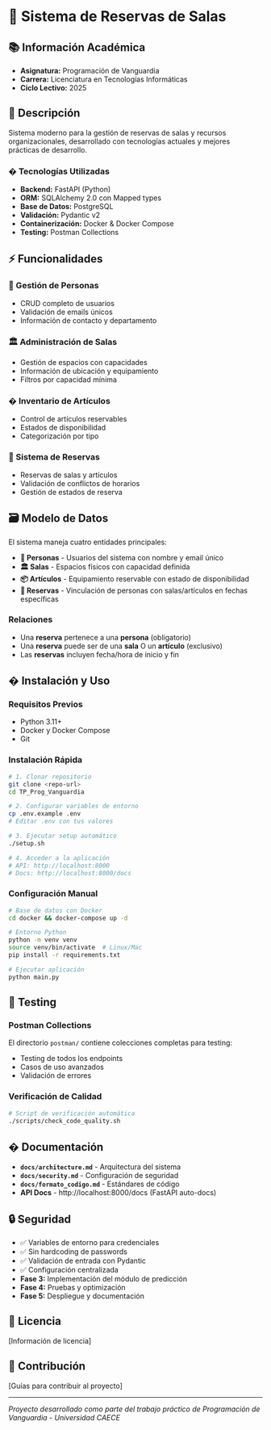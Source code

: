 # 🏢 Sistema de Reservas de Salas

## 📚 Información Académica

- **Asignatura:** Programación de Vanguardia  
- **Carrera:** Licenciatura en Tecnologías Informáticas
- **Ciclo Lectivo:** 2025

## 📖 Descripción

Sistema moderno para la gestión de reservas de salas y recursos organizacionales, desarrollado con tecnologías actuales y mejores prácticas de desarrollo.

### �️ Tecnologías Utilizadas

- **Backend:** FastAPI (Python)
- **ORM:** SQLAlchemy 2.0 con Mapped types
- **Base de Datos:** PostgreSQL
- **Validación:** Pydantic v2
- **Containerización:** Docker & Docker Compose
- **Testing:** Postman Collections

## ⚡ Funcionalidades

### 👥 Gestión de Personas
- CRUD completo de usuarios
- Validación de emails únicos
- Información de contacto y departamento

### 🏛️ Administración de Salas  
- Gestión de espacios con capacidades
- Información de ubicación y equipamiento
- Filtros por capacidad mínima

### � Inventario de Artículos
- Control de artículos reservables
- Estados de disponibilidad
- Categorización por tipo

### 📅 Sistema de Reservas
- Reservas de salas y artículos
- Validación de conflictos de horarios
- Gestión de estados de reserva

## 🗃️ Modelo de Datos

El sistema maneja cuatro entidades principales:

- **👥 Personas** - Usuarios del sistema con nombre y email único
- **🏛️ Salas** - Espacios físicos con capacidad definida  
- **📦 Artículos** - Equipamiento reservable con estado de disponibilidad
- **📅 Reservas** - Vinculación de personas con salas/artículos en fechas específicas

### Relaciones
- Una **reserva** pertenece a una **persona** (obligatorio)
- Una **reserva** puede ser de una **sala** O un **artículo** (exclusivo)
- Las **reservas** incluyen fecha/hora de inicio y fin

## � Instalación y Uso

### Requisitos Previos
- Python 3.11+
- Docker y Docker Compose
- Git

### Instalación Rápida
```bash
# 1. Clonar repositorio
git clone <repo-url>
cd TP_Prog_Vanguardia

# 2. Configurar variables de entorno
cp .env.example .env
# Editar .env con tus valores

# 3. Ejecutar setup automático
./setup.sh

# 4. Acceder a la aplicación
# API: http://localhost:8000
# Docs: http://localhost:8000/docs
```

### Configuración Manual
```bash
# Base de datos con Docker
cd docker && docker-compose up -d

# Entorno Python
python -m venv venv
source venv/bin/activate  # Linux/Mac
pip install -r requirements.txt

# Ejecutar aplicación
python main.py
```

## 🧪 Testing

### Postman Collections
El directorio `postman/` contiene colecciones completas para testing:
- Testing de todos los endpoints
- Casos de uso avanzados  
- Validación de errores

### Verificación de Calidad
```bash
# Script de verificación automática
./scripts/check_code_quality.sh
```

## � Documentación

- **`docs/architecture.md`** - Arquitectura del sistema
- **`docs/security.md`** - Configuración de seguridad
- **`docs/formato_codigo.md`** - Estándares de código
- **API Docs** - http://localhost:8000/docs (FastAPI auto-docs)

## 🔒 Seguridad

- ✅ Variables de entorno para credenciales
- ✅ Sin hardcoding de passwords
- ✅ Validación de entrada con Pydantic
- ✅ Configuración centralizada
- **Fase 3:** Implementación del módulo de predicción
- **Fase 4:** Pruebas y optimización
- **Fase 5:** Despliegue y documentación

## 📄 Licencia

[Información de licencia]

## 🤝 Contribución

[Guías para contribuir al proyecto]

---

*Proyecto desarrollado como parte del trabajo práctico de Programación de Vanguardia - Universidad CAECE*